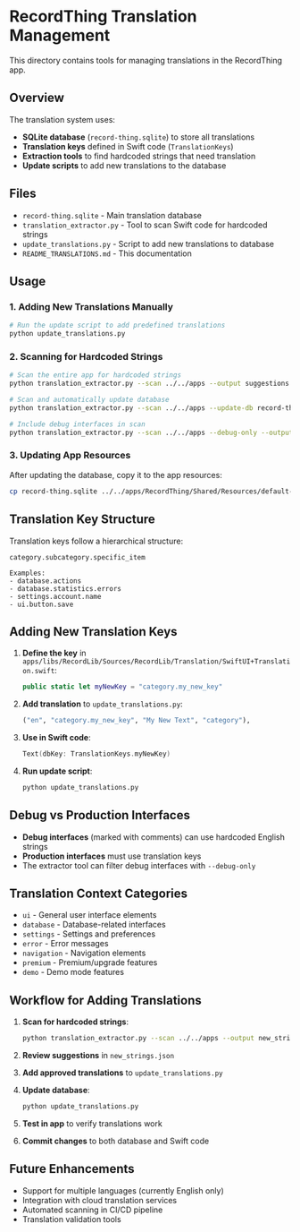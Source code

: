 # RecordThing Translation Management

This directory contains tools for managing translations in the RecordThing app.

## Overview

The translation system uses:
- **SQLite database** (`record-thing.sqlite`) to store all translations
- **Translation keys** defined in Swift code (`TranslationKeys`)
- **Extraction tools** to find hardcoded strings that need translation
- **Update scripts** to add new translations to the database

## Files

- `record-thing.sqlite` - Main translation database
- `translation_extractor.py` - Tool to scan Swift code for hardcoded strings
- `update_translations.py` - Script to add new translations to database
- `README_TRANSLATIONS.md` - This documentation

## Usage

### 1. Adding New Translations Manually

```bash
# Run the update script to add predefined translations
python update_translations.py
```

### 2. Scanning for Hardcoded Strings

```bash
# Scan the entire app for hardcoded strings
python translation_extractor.py --scan ../../apps --output suggestions.json

# Scan and automatically update database
python translation_extractor.py --scan ../../apps --update-db record-thing.sqlite --copy-to-resources

# Include debug interfaces in scan
python translation_extractor.py --scan ../../apps --debug-only --output debug_suggestions.json
```

### 3. Updating App Resources

After updating the database, copy it to the app resources:

```bash
cp record-thing.sqlite ../../apps/RecordThing/Shared/Resources/default-record-thing.sqlite
```

## Translation Key Structure

Translation keys follow a hierarchical structure:

```
category.subcategory.specific_item

Examples:
- database.actions
- database.statistics.errors
- settings.account.name
- ui.button.save
```

## Adding New Translation Keys

1. **Define the key** in `apps/libs/RecordLib/Sources/RecordLib/Translation/SwiftUI+Translation.swift`:
   ```swift
   public static let myNewKey = "category.my_new_key"
   ```

2. **Add translation** to `update_translations.py`:
   ```python
   ("en", "category.my_new_key", "My New Text", "category"),
   ```

3. **Use in Swift code**:
   ```swift
   Text(dbKey: TranslationKeys.myNewKey)
   ```

4. **Run update script**:
   ```bash
   python update_translations.py
   ```

## Debug vs Production Interfaces

- **Debug interfaces** (marked with comments) can use hardcoded English strings
- **Production interfaces** must use translation keys
- The extractor tool can filter debug interfaces with `--debug-only`

## Translation Context Categories

- `ui` - General user interface elements
- `database` - Database-related interfaces
- `settings` - Settings and preferences
- `error` - Error messages
- `navigation` - Navigation elements
- `premium` - Premium/upgrade features
- `demo` - Demo mode features

## Workflow for Adding Translations

1. **Scan for hardcoded strings**:
   ```bash
   python translation_extractor.py --scan ../../apps --output new_strings.json
   ```

2. **Review suggestions** in `new_strings.json`

3. **Add approved translations** to `update_translations.py`

4. **Update database**:
   ```bash
   python update_translations.py
   ```

5. **Test in app** to verify translations work

6. **Commit changes** to both database and Swift code

## Future Enhancements

- Support for multiple languages (currently English only)
- Integration with cloud translation services
- Automated scanning in CI/CD pipeline
- Translation validation tools
